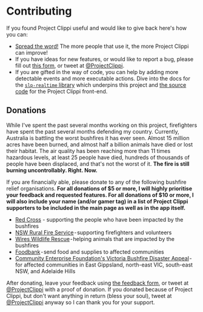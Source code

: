 # Contributing

If you found Project Clippi useful and would like to give back here's how you can:

* [Spread the word!](https://twitter.com/intent/retweet?tweet_id=1215995909915336705) The more people that use it, the more Project Clippi can improve!
* If you have ideas for new features, or would like to report a bug, please fill out [this form](https://docs.google.com/forms/d/e/1FAIpQLSeWs4AVx64Nr-B7PU86CAYYl7fe68AWmXLOtuWVefr2IFCZ3A/viewform), or tweet at [@ProjectClippi](https://twitter.com/ProjectClippi).
* If you are gifted in the way of code, you can help by adding more detectable events and more executable actions. Dive into the docs for the [`slp-realtime` library](https://github.com/vinceau/slp-realtime) which underpins this project and [the source code](https://github.com/vinceau/project-clippi) for the Project Clippi front-end.

## Donations

While I've spent the past several months working on this project, firefighters have spent the past several months defending my country. Currently, Australia is battling the worst bushfires it has ever seen. Almost 15 million acres have been burned, and almost half a billion animals have died or lost their habitat. The air quality has been reaching more than 11 times hazardous levels, at least 25 people have died, hundreds of thousands of people have been displaced, and that's not the worst of it. **The fire is still burning uncontrollably. Right. Now.**

If you are financially able, please donate to any of the following bushfire relief organisations. **For all donations of $5 or more, I will highly prioritise your feedback and requested features. For all donations of $10 or more, I will also include your name (and/or gamer tag) in a list of Project Clippi supporters to be included in the main page as well as in the app itself.**

* [Red Cross](https://fundraise.redcross.org.au/drr) - supporting the people who have been impacted by the bushfires
* [NSW Rural Fire Service](https://www.rfs.nsw.gov.au/volunteer/support-your-local-brigade) - supporting firefighters and volunteers
* [Wires Wildlife Rescue](https://www.wires.org.au/donate/online) - helping animals that are impacted by the bushfires
* [Foodbank](https://www.foodbank.org.au/support-us/make-a-donation/donate-funds/?state=au) - send food and supplies to affected communities
* [Community Enterprise Foundation's Victoria Bushfire Disaster Appeal](https://www.communityenterprisefoundation.com.au/make-a-donation/bushfire-disaster-appeal/) - for affected communities in East Gippsland, north-east VIC, south-east NSW, and Adelaide Hills

After donating, leave your feedback using [the feedback form](https://docs.google.com/forms/d/e/1FAIpQLSeWs4AVx64Nr-B7PU86CAYYl7fe68AWmXLOtuWVefr2IFCZ3A/viewform), or tweet at [@ProjectClippi](https://twitter.com/ProjectClippi) with a proof of donation. If you donated because of Project Clippi, but don't want anything in return (bless your soul), tweet at [@ProjectClippi](https://twitter.com/ProjectClippi) anyway so I can thank you for your support.
